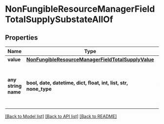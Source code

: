 # NonFungibleResourceManagerFieldTotalSupplySubstateAllOf


## Properties
Name | Type | Description | Notes
------------ | ------------- | ------------- | -------------
**value** | [**NonFungibleResourceManagerFieldTotalSupplyValue**](NonFungibleResourceManagerFieldTotalSupplyValue.md) |  | 
**any string name** | **bool, date, datetime, dict, float, int, list, str, none_type** | any string name can be used but the value must be the correct type | [optional]

[[Back to Model list]](../README.md#documentation-for-models) [[Back to API list]](../README.md#documentation-for-api-endpoints) [[Back to README]](../README.md)


